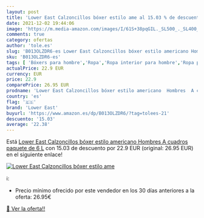 ```yaml
---
layout: post
title: 'Lower East Calzoncillos bóxer estilo ame al 15.03 % de descuento'
date: 2021-12-02 19:44:06
image: 'https://m.media-amazon.com/images/I/61S+38pqGIL._SL500_._SL400_.jpg'
comments: true
category: ofertas
author: 'tole.es'
slug: 'B013OLZDR6-es Lower East Calzoncillos bóxer estilo americano Hombres A...'
sku: 'B013OLZDR6-es'
tags: [ 'Bóxers para hombre','Ropa','Ropa interior para hombre','Ropa para hombre','bóxer','lower east', ]
actualPrice: 22.9 EUR
currency: EUR
price: 22.9
comparePrice: 26.95 EUR
prodname: 'Lower East Calzoncillos bóxer estilo americano  Hombres  A cuadros  paquete de 6   L'
country: 'es'
flag: '🇪🇸'
brand: 'Lower East'
buyurl: 'https://www.amazon.es/dp/B013OLZDR6/?tag=tolees-21'
descuento: '15.03'
average: '22.38'
---
```


Está [Lower East Calzoncillos bóxer estilo americano  Hombres  A cuadros  paquete de 6   L](https://www.amazon.es/dp/B013OLZDR6/?tag=tolees-21) con 15.03 de descuento por 22.9 EUR (original: 26.95 EUR) en el siguiente enlace!

[![Lower East Calzoncillos bóxer estilo ame](https://m.media-amazon.com/images/I/61S+38pqGIL._SL500_._SL400_.jpg)](https://www.amazon.es/dp/B013OLZDR6/?tag=tolees-21)

ℹ️:

- Precio mínimo ofrecido por este vendedor en los 30 días anteriores a la oferta: 26.95€

[🛒 Ver la oferta!!](https://www.amazon.es/dp/B013OLZDR6/?tag=tolees-21)
